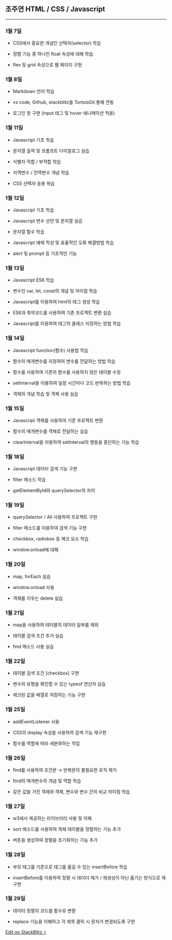 ## 조주연 HTML / CSS / Javascript 
<hr>

### 1월 7일

 * CSS에서 중요한 개념인 선택자(selector) 학습
 
 * 정렬 기능 중 하나인 float 속성에 대해 학습
 
 * flex 및 grid 속성으로 웹 페이지 구현
 
 ### 1월 8일
 
 * Markdown 언어 학습
 
 * vs code, Github, stackblitz를 TortoisGit 통해 연동
 
 * 로그인 창 구현 (input 태그 및 hover 애니메이션 적용)
 
 ### 1월 11일
 
 * Javascript 기초 학습
 
 * 문자열 출력 및 프롬프트 다이얼로그 실습
 
 * 식별자 적합 / 부적합 학습
 
 * 지역변수 / 전역변수 개념 학습

 * CSS 선택자 응용 복습
 
 ### 1월 12일
 
 * Javascript 기초 학습
 
 * Javascript 변수 선언 및 문자열 실습
 
 * 문자열 함수 학습
 
 * Javascript 예제 작성 및 효율적인 오류 해결방법 학습

 * alert 및 prompt 등 기초적인 기능 
 
  ### 1월 13일
 
 * Javascript ES6 학습
 
 * 변수인 var, let, const의 개념 및 차이점 학습
 
 * Javascript를 이용하여 html의 태그 생성 학습
 
 * ES6과 축약코드를 사용하여 기존 프로젝트 변환 실습

 * Javascript를 이용하여 태그의 클래스 지정하는 방법 학습
 
 ### 1월 14일
 
 * Javascript function(함수) 사용법 학습
 
 * 함수의 매개변수를 지정하여 변수를 전달하는 방법 학습
 
 * 함수를 사용하여 기존의 함수를 사용하지 않은 테이블 수정
 
 * setInterval을 이용하여 일정 시간마다 코드 반복하는 방법 학습
 
 * 객체의 개념 학습 및 객체 사용 실습
 
 ### 1월 15일
 
 * Javascript 객체를 사용하여 기존 프로젝트 변환
 
 * 함수의 매개변수를 객체로 전달하는 실습
 
 * clearInterval을 이용하여 setInterval의 행동을 중단하는 기능 학습
 
 ### 1월 18일
 
 * Javascript 데이터 검색 기능 구현
 
 * filter 메소드 학습
 
 * getElementById와 querySelector의 차이 
 
  ### 1월 19일
 
 * querySelector / All 사용하여 프로젝트 구현
 
 * filter 메소드를 이용하여 검색 기능 구현 
 
 * checkbox, radiobox 등 체크 요소 학습
 
 * window.onload에 대해 
 
 ### 1월 20일
 
 * map, forEach 실습
 
 * window.onload 사용
 
 * 객체를 지우는 delete 실습
 
 ### 1월 21일
 
 * map을 사용하여 테이블의 데이터 일부를 제외
 
 * 테이블 검색 조건 추가 실습
 
 * find 메소드 사용 실습
 
 ### 1월 22일
 
 * 테이블 검색 조건 [checkbox] 구현
 
 * 변수의 유형을 확인할 수 있는 typeof 연산자 실습
 
 * 체크된 값을 배열로 저장하는 기능 구현
 
 ### 1월 25일
 
 * addEventListener 사용
 
 * CSS의 display 속성을 사용하여 검색 기능 재구현
 
 * 함수를 역할에 따라 세분화하는 작업 
 
 ### 1월 26일
 
 * find를 사용하여 조건문 → 반복문의 불필요한 로직 제거
 
 * find의 매개변수의 개념 및 역할 학습
 
 * 같은 값을 가진 객체와 객체, 변수와 변수 간의 비교 차이점 학습
 
 ### 1월 27일
 
 * w3에서 제공하는 라이브러리 사용 및 이해
 
 * sort 메소드를 사용하여 객체 테이블을 정렬하는 기능 추가
 
 * 버튼을 생성하여 정렬을 초기화하는 기능 추가
 
 ### 1월 28일
 
 * 부모 태그를 기준으로 태그를 옮길 수 있는 insertBefore 학습
 
 * insertBefore를 이용하여 정렬 시 데이터 제거 / 재생성이 아닌 옮기는 방식으로 재구현
 
 ### 1월 29일
 
 * 데이터 정렬의 코드를 함수로 변환
 
 * replace 기능을 이해하고 각 제목 클릭 시 문자가 변경되도록 구현
 
 
[Edit on StackBlitz ⚡️](https://stackblitz.com/edit/web-platform-3wgeu2)
